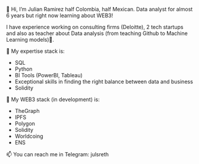 👋 Hi, I’m Julian Ramirez half Colombia, half Mexican. Data analyst for almost 6 years but right now learning about WEB3!

I have experience working on consulting firms (Deloitte), 2 tech startups and also as teacher about Data analysis (from teaching Github to Machine Learning models)💞️. 

👀 My expertise stack is:
- SQL
- Python
- BI Tools (PowerBI, Tableau)
- Exceptional skills  in finding the right balance between data and business
- Solidity

🌱 My WEB3 stack (in development) is:
- TheGraph
- IPFS
- Polygon
- Solidity
- Worldcoing
- ENS

📫 You can reach me in Telegram: julsreth 

<!---
Juls95/Juls95 is a ✨ special ✨ repository because its `README.md` (this file) appears on your GitHub profile.
You can click the Preview link to take a look at your changes.
--->
